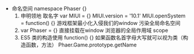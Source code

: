 - 命名空间 namespace
    Phaser  {}
    1. 申明领地
        取名字  var MIUI = {}
        MIUI.version = '10.1'
        MIUI.openSystem = function() {}
        游戏框架最小化入侵我们的window
        污染全局命名空间
    2. var Phaser = {} 直接挂载在window 浏览器的全局作用域 scope 
    3. ES5 类的构造使用 function() {} 如果函数名首字母大写就可以视为类（构造函数，方法）
    Phaer.Game.prototype.getName